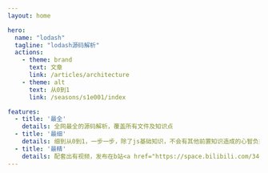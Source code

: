 ```yaml
---
layout: home

hero:
  name: "lodash"
  tagline: "lodash源码解析"
  actions:
    - theme: brand
      text: 文章
      link: /articles/architecture
    - theme: alt
      text: 从0到1
      link: /seasons/s1e001/index

features:
  - title: '最全'
    details: 全网最全的源码解析，覆盖所有文件及知识点
  - title: '最细'
    details: 细到从0到1，一步一步，除了js基础知识，不会有其他前置知识造成的心智负担
  - title: '最精'
    details: 配套出有视频，发布在b站<a href="https://space.bilibili.com/3461564845788120">TODO</a>
---
```

